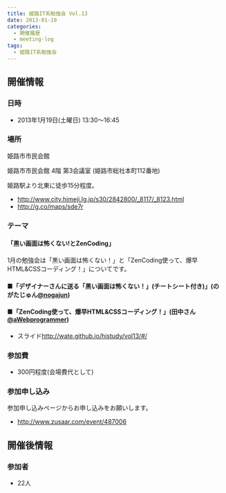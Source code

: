 ```yaml
---
title: 姫路IT系勉強会 Vol.13
date: 2013-01-19
categories:
  - 開催履歴
  - meeting-log
tags:
  - 姫路IT系勉強会
---
```


## 開催情報

### 日時

- 2013年1月19日(土曜日) 13:30～16:45

### 場所

姫路市市民会館

姫路市市民会館 4階 第3会議室 (姫路市総社本町112番地)

姫路駅より北東に徒歩15分程度。

- <http://www.city.himeji.lg.jp/s30/2842800/_8117/_8123.html>
- <http://g.co/maps/sde7r>

### テーマ

#### 「黒い画面は怖くない!とZenCoding」

1月の勉強会は「黒い画面は怖くない！」と「ZenCoding使って、爆早HTML&CSSコーディング！」についてです。

#### ■「デザイナーさんに送る「黒い画面は怖くない！」(チートシート付き)」(のがたじゅん[@nogajun](https://twitter.com/nogajun))

#### ■「ZenCoding使って、爆早HTML&CSSコーディング！」(田中さん[@aWebprogrammer](https://twitter.com/aWebprogrammer))

- スライド<http://wate.github.io/histudy/vol13/#/>

### 参加費

- 300円程度(会場費代として)

### 参加申し込み

参加申し込みページからお申し込みをお願いします。

- <http://www.zusaar.com/event/487006>

## 開催後情報

### 参加者

- 22人
